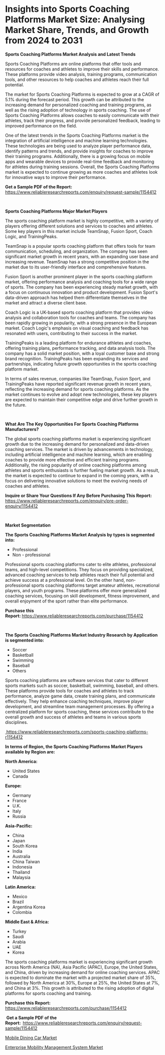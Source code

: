 <p><h1>Insights into Sports Coaching Platforms Market Size: Analysing Market Share, Trends, and Growth from 2024 to 2031</h1></p><p><strong>Sports Coaching Platforms Market Analysis and Latest Trends</strong></p>
<p><p>Sports Coaching Platforms are online platforms that offer tools and resources for coaches and athletes to improve their skills and performance. These platforms provide video analysis, training programs, communication tools, and other resources to help coaches and athletes reach their full potential.</p><p>The market for Sports Coaching Platforms is expected to grow at a CAGR of 5.1% during the forecast period. This growth can be attributed to the increasing demand for personalized coaching and training programs, as well as the rising adoption of technology in sports coaching. The use of Sports Coaching Platforms allows coaches to easily communicate with their athletes, track their progress, and provide personalized feedback, leading to improved performance on the field.</p><p>One of the latest trends in the Sports Coaching Platforms market is the integration of artificial intelligence and machine learning technologies. These technologies are being used to analyze player performance data, identify patterns and trends, and provide insights for coaches to improve their training programs. Additionally, there is a growing focus on mobile apps and wearable devices to provide real-time feedback and monitoring for athletes during training sessions. Overall, the Sports Coaching Platforms market is expected to continue growing as more coaches and athletes look for innovative ways to improve their performance.</p></p>
<p><strong>Get a Sample PDF of the Report:&nbsp;</strong> <a href="https://www.reliableresearchreports.com/enquiry/request-sample/1154412">https://www.reliableresearchreports.com/enquiry/request-sample/1154412</a></p>
<p>&nbsp;</p>
<p><strong>Sports Coaching Platforms Major Market Players</strong></p>
<p><p>The sports coaching platform market is highly competitive, with a variety of players offering different solutions and services to coaches and athletes. Some key players in this market include TeamSnap, Fusion Sport, Coach Logic, and TrainingPeaks.</p><p>TeamSnap is a popular sports coaching platform that offers tools for team communication, scheduling, and organization. The company has seen significant market growth in recent years, with an expanding user base and increasing revenue. TeamSnap has a strong competitive position in the market due to its user-friendly interface and comprehensive features.</p><p>Fusion Sport is another prominent player in the sports coaching platform market, offering performance analysis and coaching tools for a wide range of sports. The company has been experiencing steady market growth, with a focus on continuous innovation and product development. Fusion Sport's data-driven approach has helped them differentiate themselves in the market and attract a diverse client base.</p><p>Coach Logic is a UK-based sports coaching platform that provides video analysis and collaboration tools for coaches and teams. The company has been rapidly growing in popularity, with a strong presence in the European market. Coach Logic's emphasis on visual coaching and feedback has resonated with users, contributing to their success in the market.</p><p>TrainingPeaks is a leading platform for endurance athletes and coaches, offering training plans, performance tracking, and data analysis tools. The company has a solid market position, with a loyal customer base and strong brand recognition. TrainingPeaks has been expanding its services and partnerships, indicating future growth opportunities in the sports coaching platform market.</p><p>In terms of sales revenue, companies like TeamSnap, Fusion Sport, and TrainingPeaks have reported significant revenue growth in recent years, reflecting the increasing demand for sports coaching platforms. As the market continues to evolve and adopt new technologies, these key players are expected to maintain their competitive edge and drive further growth in the future.</p></p>
<p>&nbsp;</p>
<p><strong>What Are The Key Opportunities For Sports Coaching Platforms Manufacturers?</strong></p>
<p><p>The global sports coaching platforms market is experiencing significant growth due to the increasing demand for personalized and data-driven coaching services. The market is driven by advancements in technology, including artificial intelligence and machine learning, which are enabling coaches to provide more effective and efficient training programs. Additionally, the rising popularity of online coaching platforms among athletes and sports enthusiasts is further fueling market growth. As a result, the market is expected to continue to expand in the coming years, with a focus on delivering innovative solutions to meet the evolving needs of coaches and athletes.</p></p>
<p><strong>Inquire or Share Your Questions If Any Before Purchasing This Report:</strong> <a href="https://www.reliableresearchreports.com/enquiry/pre-order-enquiry/1154412">https://www.reliableresearchreports.com/enquiry/pre-order-enquiry/1154412</a></p>
<p>&nbsp;</p>
<p><strong>Market Segmentation</strong></p>
<p><strong>The Sports Coaching Platforms Market Analysis by types is segmented into:</strong></p>
<p><ul><li>Professional</li><li>Non - professional</li></ul></p>
<p><p>Professional sports coaching platforms cater to elite athletes, professional teams, and high-level competitions. They focus on providing specialized, advanced coaching services to help athletes reach their full potential and achieve success at a professional level. On the other hand, non-professional sports coaching platforms target amateur athletes, recreational players, and youth programs. These platforms offer more generalized coaching services, focusing on skill development, fitness improvement, and overall enjoyment of the sport rather than elite performance.</p></p>
<p><strong>Purchase this Report:&nbsp;</strong><a href="https://www.reliableresearchreports.com/purchase/1154412">https://www.reliableresearchreports.com/purchase/1154412</a></p>
<p>&nbsp;</p>
<p><strong>The Sports Coaching Platforms Market Industry Research by Application is segmented into:</strong></p>
<p><ul><li>Soccer</li><li>Basketball</li><li>Swimming</li><li>Baseball</li><li>Others</li></ul></p>
<p><p>Sports coaching platforms are software services that cater to different sports markets such as soccer, basketball, swimming, baseball, and others. These platforms provide tools for coaches and athletes to track performance, analyze game data, create training plans, and communicate effectively. They help enhance coaching techniques, improve player development, and streamline team management processes. By offering a centralized platform for sports coaching, these services contribute to the overall growth and success of athletes and teams in various sports disciplines.</p></p>
<p><a href="https://www.reliableresearchreports.com/sports-coaching-platforms-r1154412">&nbsp;https://www.reliableresearchreports.com/sports-coaching-platforms-r1154412</a></p>
<p><strong>In terms of Region, the Sports Coaching Platforms Market Players available by Region are:</strong></p>
<p>
    <p> <strong> North America: </strong>
        <ul>
            <li>United States</li>
            <li>Canada</li>
        </ul>
        </p> 
    <p> <strong> Europe: </strong>
        <ul>
            <li>Germany</li>
            <li>France</li>
            <li>U.K.</li>
            <li>Italy</li>
            <li>Russia</li>
        </ul>
        </p> 
    <p> <strong> Asia-Pacific: </strong>
        <ul>
            <li>China</li>
            <li>Japan</li>
            <li>South Korea</li>
            <li>India</li>
            <li>Australia</li>
            <li>China Taiwan</li>
            <li>Indonesia</li>
            <li>Thailand</li>
            <li>Malaysia</li>
        </ul>
        </p> 
    <p> <strong> Latin America: </strong>
        <ul>
            <li>Mexico</li>
            <li>Brazil</li>
            <li>Argentina Korea</li>
            <li>Colombia</li>
        </ul>
        </p> 
    <p> <strong> Middle East & Africa: </strong>
        <ul>
            <li>Turkey</li>
            <li>Saudi</li>
            <li>Arabia</li>
            <li>UAE</li>
            <li>Korea</li>
        </ul>
    </p>
    </p>
<p><p>The sports coaching platforms market is experiencing significant growth across North America (NA), Asia Pacific (APAC), Europe, the United States, and China, driven by increasing demand for online coaching services. APAC is expected to dominate the market with a projected market share of 35%, followed by North America at 30%, Europe at 25%, the United States at 7%, and China at 3%. This growth is attributed to the rising adoption of digital platforms for sports coaching and training.</p></p>
<p><strong>Purchase this Report: </strong><a href="https://www.reliableresearchreports.com/purchase/1154412">https://www.reliableresearchreports.com/purchase/1154412</a></p>
<p>&nbsp;<strong>Get a Sample PDF of the Report:&nbsp;&nbsp;</strong><a href="https://www.reliableresearchreports.com/enquiry/request-sample/1154412">https://www.reliableresearchreports.com/enquiry/request-sample/1154412</a></p>
<p><strong></strong></p>
<p><p><a href="https://github.com/DarrenSipes1990/Market-Research-Report-List-1/blob/main/mobile-dining-car-market.md">Mobile Dining Car Market</a></p><p><a href="https://github.com/Airanohannonzb68e5pb53oc1/Market-Research-Report-List-3/blob/main/enterprise-mobility-management-system-market.md">Enterprise Mobility Management System Market</a></p></p>